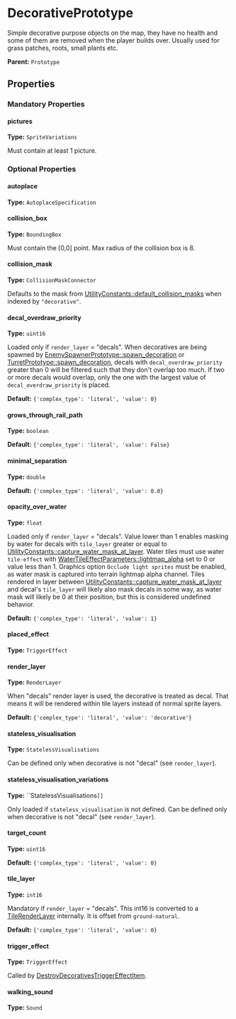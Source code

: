 # DecorativePrototype

Simple decorative purpose objects on the map, they have no health and some of them are removed when the player builds over. Usually used for grass patches, roots, small plants etc.

**Parent:** `Prototype`

## Properties

### Mandatory Properties

#### pictures

**Type:** `SpriteVariations`

Must contain at least 1 picture.

### Optional Properties

#### autoplace

**Type:** `AutoplaceSpecification`



#### collision_box

**Type:** `BoundingBox`

Must contain the [0,0] point. Max radius of the collision box is 8.

#### collision_mask

**Type:** `CollisionMaskConnector`

Defaults to the mask from [UtilityConstants::default_collision_masks](prototype:UtilityConstants::default_collision_masks) when indexed by `"decorative"`.

#### decal_overdraw_priority

**Type:** `uint16`

Loaded only if `render_layer` = "decals". When decoratives are being spawned by [EnemySpawnerPrototype::spawn_decoration](prototype:EnemySpawnerPrototype::spawn_decoration) or [TurretPrototype::spawn_decoration](prototype:TurretPrototype::spawn_decoration), decals with `decal_overdraw_priority` greater than 0 will be filtered such that they don't overlap too much. If two or more decals would overlap, only the one with the largest value of `decal_overdraw_priority` is placed.

**Default:** `{'complex_type': 'literal', 'value': 0}`

#### grows_through_rail_path

**Type:** `boolean`



**Default:** `{'complex_type': 'literal', 'value': False}`

#### minimal_separation

**Type:** `double`



**Default:** `{'complex_type': 'literal', 'value': 0.0}`

#### opacity_over_water

**Type:** `float`

Loaded only if `render_layer` = "decals". Value lower than 1 enables masking by water for decals with `tile_layer` greater or equal to [UtilityConstants::capture_water_mask_at_layer](prototype:UtilityConstants::capture_water_mask_at_layer). Water tiles must use water `tile-effect` with [WaterTileEffectParameters::lightmap_alpha](prototype:WaterTileEffectParameters::lightmap_alpha) set to 0 or value less than 1. Graphics option `Occlude light sprites` must be enabled, as water mask is captured into terrain lightmap alpha channel. Tiles rendered in layer between [UtilityConstants::capture_water_mask_at_layer](prototype:UtilityConstants::capture_water_mask_at_layer) and decal's `tile_layer` will likely also mask decals in some way, as water mask will likely be 0 at their position, but this is considered undefined behavior.

**Default:** `{'complex_type': 'literal', 'value': 1}`

#### placed_effect

**Type:** `TriggerEffect`



#### render_layer

**Type:** `RenderLayer`

When "decals" render layer is used, the decorative is treated as decal. That means it will be rendered within tile layers instead of normal sprite layers.

**Default:** `{'complex_type': 'literal', 'value': 'decorative'}`

#### stateless_visualisation

**Type:** `StatelessVisualisations`

Can be defined only when decorative is not "decal" (see `render_layer`).

#### stateless_visualisation_variations

**Type:** ``StatelessVisualisations`[]`

Only loaded if `stateless_visualisation` is not defined. Can be defined only when decorative is not "decal" (see `render_layer`).

#### target_count

**Type:** `uint16`



**Default:** `{'complex_type': 'literal', 'value': 0}`

#### tile_layer

**Type:** `int16`

Mandatory if `render_layer` = "decals". This int16 is converted to a [TileRenderLayer](prototype:TileRenderLayer) internally. It is offset from `ground-natural`.

**Default:** `{'complex_type': 'literal', 'value': 0}`

#### trigger_effect

**Type:** `TriggerEffect`

Called by [DestroyDecorativesTriggerEffectItem](prototype:DestroyDecorativesTriggerEffectItem).

#### walking_sound

**Type:** `Sound`



